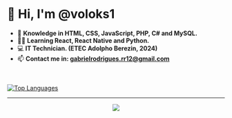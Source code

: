 <h1>👋 Hi, I'm @voloks1</h1>

- 📝 <strong>Knowledge in HTML, CSS, JavaScript, PHP, C# and MySQL.</strong>
- 👨‍💻 <strong>Learning React, React Native and Python.</strong>
- 💻 <strong>IT Technician. (ETEC Adolpho Berezin, 2024)</strong>
- 📫 <strong>Contact me in: gabrielrodrigues.rr12@gmail.com</strong>
</br>

[![Top Languages](https://github-readme-stats.vercel.app/api/top-langs/?username=voloks1&theme=dark)](https://github.com/voloks1/github-readme-stats)

<hr>
<p align="center">
  <a href="https://skillicons.dev">
    <img src="https://skillicons.dev/icons?i=html,css,js,php,cs,mysql&theme=dark" />
  </a>
</p>
